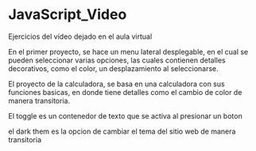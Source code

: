 # JavaScript_Video
Ejercicios del vídeo dejado en el aula virtual


En el primer proyecto, se hace un menu lateral desplegable, en el cual se pueden seleccionar varias opciones, las cuales contienen detalles decorativos, como el color, un desplazamiento al seleccionarse.

El proyecto de la calculadora, se basa en una calculadora con sus funciones basicas, en donde tiene detalles como el cambio de color de manera transitoria.

El toggle es un contenedor de texto que se activa al presionar un boton

el dark them es la opcion de cambiar el tema del sitio web de manera transitoria